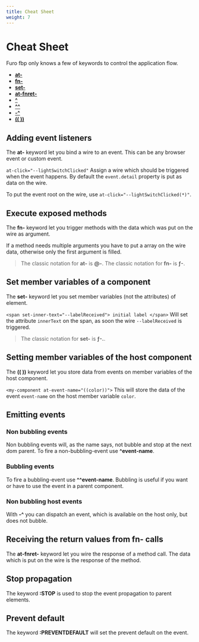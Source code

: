 ```yaml
---
title: Cheat Sheet
weight: 7
---
```


# Cheat Sheet
Furo fbp only knows a few of keywords to control the application flow.

- [**at-**](/docs/fbp-cheatsheet/#adding-event-listeners)
- [**fn-**](/docs/fbp-cheatsheet/#execute-exposed-methods)
- [**set-**](/docs/fbp-cheatsheet/#set-member-variables-of-a-component)
- [**at-fnret-**](/docs/fbp-cheatsheet/#receiving-the-return-values-from-fn--calls)
- [**^**](/docs/fbp-cheatsheet/#non-bubbling-events)
- [**^^**](/docs/fbp-cheatsheet/#bubbling-events)
- [**-^**](/docs/fbp-cheatsheet/#non-bubbling-host-events)
- [**(( ))**](/docs/fbp-cheatsheet/#setting-member-variables-of-the-host-component)


## Adding event listeners
The **at-** keyword let you bind a wire to an event.
This can be any browser event or custom event.

`at-click="--lightSwitchClicked"` Assign a wire which should be triggered when the event happens.
By default the `event.detail` property is put as data on the wire.

To put the event root on the wire, use `at-click="--lightSwitchClicked(*)"`.

## Execute exposed methods

The **fn-** keyword let you trigger methods with the data which was put on the wire as argument.

If a method needs multiple arguments you have to put a array on the wire data, otherwise only the first argument is filled.

<furo-demo-snippet flow>
<template>
  <light-bulb fn-toggle="--lightSwitchClicked" fn-set-color="--newColor"></light-bulb>
  <!-- This button acts as a light switch -->
  <button at-click="--lightSwitchClicked">i am a lightswitch</button>
  <input type="color"  at-input="--newColor(*.target.value)">
</template>
</furo-demo-snippet>

> The classic notation for **at-** is **@-**. The classic notation for **fn-** is **ƒ-**.


## Set member variables of a component
The **set-** keyword let you set member variables (not the attributes) of element.

`<span set-inner-text="--labelReceived"> initial label </span>` Will set the attribute `innerText` on the span,
as soon the wire `--labelReceived` is triggered.

> The classic notation for **set-** is **ƒ-.**.

## Setting member variables of the host component
The **(( ))** keyword let you store data from events on member variables of the host component.

`<my-component at-event-name="((color))">` This will store the data of the event `event-name` on the
host member variable `color`.

## Emitting events
### Non bubbling events
Non bubbling events will, as the name says, not bubble and stop at the next dom parent.
To fire a non-bubbling-event use **^event-name**.

### Bubbling events
To fire a bubbling-event use **^^event-name**.
Bubbling is useful if you want or have to use the event in a parent component.


### Non bubbling host events
With **-^** you can dispatch an event, which is available on the host only, but does not bubble.


<furo-demo-snippet flow>
<template>
  <light-bulb on="" fn-toggle="--lightSwitchClicked" fn-set-color="--colorSetClicked"></light-bulb>
  <button at-click="--lightSwitchClicked">i am a lightswitch</button>
  <!-- we put the host member variable color on the wire, --colorSetClicked(color) -->
  <button at-click="--colorSetClicked(color)">setcolor</button>
  <!-- We catch a deep property of the input event and emit this value as new event color-changed.
    We store the value on the host variable color.-->
  <input type="color" at-input="^color-changed(*.target.value)" at-color-changed="((color))">
</template>
</furo-demo-snippet>




## Receiving the return values from fn- calls
The **at-fnret-** keyword let you wire the response of a method call.
The data which is put on the wire is the response of the method.

## Stop propagation
The keyword **:STOP**  is used to stop the event propagation to parent elements.

## Prevent default
The keyword **:PREVENTDEFAULT** will set the prevent default on the event.
